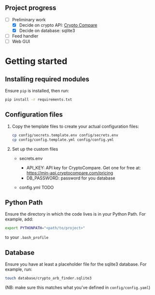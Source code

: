 ## Project progress

- [ ] Preliminary work
   - [x] Decide on crypto API:  <a href="https://min-api.cryptocompare.com/" target="_blank">Crypto Compare</a>
   - [x] Decide on database: sqlite3
- [ ] Feed handler
- [ ] Web GUI

# Getting started
## Installing required modules

Ensure `pip` is installed, then run:
``` sh
pip install -r requirements.txt
```

## Configuration files

1. Copy the template files to create your actual configuration files:

   ```sh
   cp config/secrets.template.env config/secrets.env
   cp config/config.template.yml config/config.yml
   ```

2. Set up the custom files 

    * secrets.env
        * API_KEY: API key for CryptoCompare. Get one for free at: https://min-api.cryptocompare.com/pricing
        * DB_PASSWORD: password for you database
    
    * config.yml
    TODO

## Python Path

Ensure the directory in which the code lives is in your Python Path.
For example, add:
``` sh
export PYTHONPATH="<path/to/project>"
```
to your `.bash_profile`

## Database

Ensure you have at least a placeholder file for the sqlite3 database.
For example, run:
``` sh
touch database/crypto_arb_finder.sqlite3
```
(NB: make sure this matches what you've defined in `config/config.yaml`)
